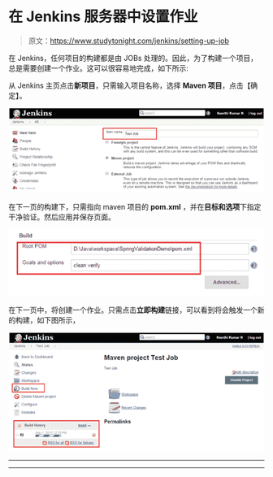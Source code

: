# 在 Jenkins 服务器中设置作业

> 原文：<https://www.studytonight.com/jenkins/setting-up-job>

在 Jenkins，任何项目的构建都是由 JOBs 处理的。因此，为了构建一个项目，总是需要创建一个作业。这可以很容易地完成，如下所示:

从 Jenkins 主页点击**新项目**，只需输入项目名称，选择 **Maven 项目**，点击【确定】。

![Setting up a Project](img/f036d2368aefb989c868a0ed67459dac.png)

在下一页的构建下，只需指向 maven 项目的 **pom.xml** ，并在**目标和选项**下指定干净验证。然后应用并保存页面。

![Setting up a Project](img/54d8d2e6366917e425e19efd7fc0325f.png)

在下一页中，将创建一个作业。只需点击**立即构建**链接，可以看到将会触发一个新的构建，如下图所示，

![Setting up a Project](img/140ec3c71fd75b12155d37065f76aa76.png)

* * *

* * *